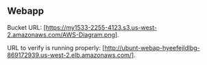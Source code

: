 ## Webapp

Bucket URL: [https://my1533-2255-4123.s3.us-west-2.amazonaws.com/AWS-Diagram.png].

URL to verify is running properly: [http://ubunt-webap-hyeefejldlbg-869172939.us-west-2.elb.amazonaws.com/].
